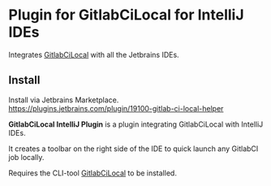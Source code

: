 # Plugin for GitlabCiLocal for IntelliJ IDEs
Integrates [GitlabCiLocal](https://github.com/firecow/gitlab-ci-local) with all the Jetbrains IDEs. 

## Install
Install via Jetbrains Marketplace.
https://plugins.jetbrains.com/plugin/19100-gitlab-ci-local-helper

<!-- Plugin description -->
**GitlabCiLocal IntelliJ  Plugin** is a plugin integrating GitlabCiLocal with IntelliJ IDEs.

It creates a toolbar on the right side of the IDE to quick launch any GitlabCI job locally.

Requires the CLI-tool [GitlabCiLocal](https://github.com/firecow/gitlab-ci-local) to be installed.
<!-- Plugin description end -->
